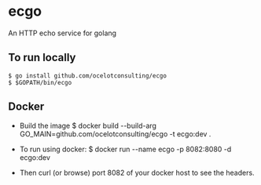 # ecgo
An HTTP echo service for golang

## To run locally
    $ go install github.com/ocelotconsulting/ecgo
    $ $GOPATH/bin/ecgo

## Docker
  * Build the image
        $ docker build --build-arg GO_MAIN=github.com/ocelotconsulting/ecgo -t ecgo:dev .

  * To run using docker:
        $ docker run --name ecgo -p 8082:8080 -d ecgo:dev

  * Then curl (or browse) port 8082 of your docker host to see the headers.
